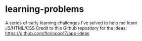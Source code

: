 # learning-problems
 A series of early learning challenges I've solved to help me learn JS/HTML/CSS
 Credit to this Github repository for the ideas: https://github.com/florinpop17/app-ideas
